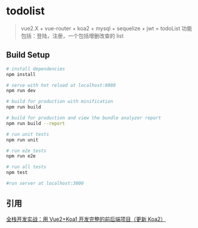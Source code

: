# todolist

> vue2.X + vue-router + koa2 + mysql + sequelize + jwt = todoList
> 功能包括：登陆，注册，一个包括增删改查的 list

## Build Setup

```bash
# install dependencies
npm install

# serve with hot reload at localhost:8080
npm run dev

# build for production with minification
npm run build

# build for production and view the bundle analyzer report
npm run build --report

# run unit tests
npm run unit

# run e2e tests
npm run e2e

# run all tests
npm test

#run server at localhost:3000
```

## 引用

[全栈开发实战：用 Vue2+Koa1 开发完整的前后端项目（更新 Koa2）](https://molunerfinn.com/Vue+Koa/)
